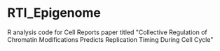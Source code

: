 # RTI_Epigenome
R analysis code for Cell Reports paper titled "Collective Regulation of Chromatin Modifications Predicts Replication Timing During Cell Cycle"
